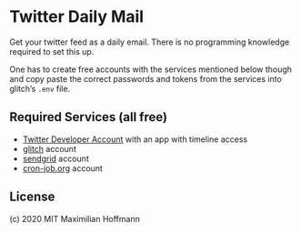 # Twitter Daily Mail

Get your twitter feed as a daily email. There is no programming knowledge required to set this up.

One has to create free accounts with the services mentioned below though and copy paste the correct
passwords and tokens from the services into glitch’s `.env` file.

## Required Services (all free)

- [Twitter Developer Account](developer.twitter.com) with an app with timeline access
- [glitch](https://glitch.com) account
- [sendgrid](https://sendgrid.com) account
- [cron-job.org](https://cron-job.org) account

## License
(c) 2020 MIT Maximilian Hoffmann
